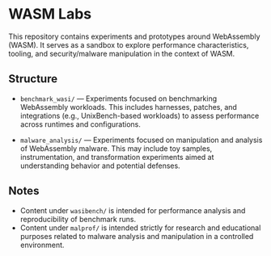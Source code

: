 # WASM Labs

This repository contains experiments and prototypes around WebAssembly (WASM). It serves as a sandbox to explore performance characteristics, tooling, and security/malware manipulation in the context of WASM.

## Structure

- `benchmark_wasi/` — Experiments focused on benchmarking WebAssembly workloads. This includes harnesses, patches, and integrations (e.g., UnixBench-based workloads) to assess performance across runtimes and configurations.

- `malware_analysis/` — Experiments focused on manipulation and analysis of WebAssembly malware. This may include toy samples, instrumentation, and transformation experiments aimed at understanding behavior and potential defenses.

## Notes

- Content under `wasibench/` is intended for performance analysis and reproducibility of benchmark runs.
- Content under `malprof/` is intended strictly for research and educational purposes related to malware analysis and manipulation in a controlled environment.
